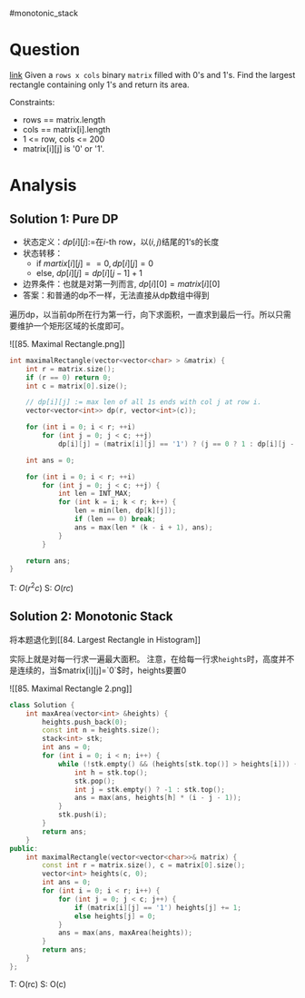 #monotonic_stack 
# Question
[link](https://leetcode-cn.com/problems/maximal-rectangle/)
Given a `rows x cols` binary `matrix` filled with 0's and 1's. 
Find the largest rectangle containing only 	1's and return its area.

Constraints:
- rows == matrix.length
- cols == matrix[i].length
- 1 <= row, cols <= 200
- matrix[i][j] is '0' or '1'.

# Analysis
## Solution 1: Pure DP
- 状态定义：$dp[i][j]:=$在$i$-th row，以$(i,j)$结尾的1‘s的长度
- 状态转移：
	-  if $martix[i][j] == 0, dp[i][j] = 0$
	-  else, $dp[i][j] = dp[i][j-1] + 1$
- 边界条件：也就是对第一列而言, $dp[i][0]=matrix[i][0]$
- 答案：和普通的dp不一样，无法直接从dp数组中得到

遍历dp，以当前dp所在行为第一行，向下求面积，一直求到最后一行。所以只需要维护一个矩形区域的长度即可。

![[85. Maximal Rectangle.png]]

```cpp
int maximalRectangle(vector<vector<char> > &matrix) {
    int r = matrix.size();
    if (r == 0) return 0;
    int c = matrix[0].size();

    // dp[i][j] := max len of all 1s ends with col j at row i.
    vector<vector<int>> dp(r, vector<int>(c));

    for (int i = 0; i < r; ++i)
        for (int j = 0; j < c; ++j)
            dp[i][j] = (matrix[i][j] == '1') ? (j == 0 ? 1 : dp[i][j - 1] + 1) : 0;

    int ans = 0;

    for (int i = 0; i < r; ++i)
        for (int j = 0; j < c; ++j) {
            int len = INT_MAX;
            for (int k = i; k < r; k++) {
                len = min(len, dp[k][j]);
                if (len == 0) break;
                ans = max(len * (k - i + 1), ans);
            }
        }

    return ans;
}
```
T: $O(r^2c)$
S: $O(rc)$

## Solution 2: Monotonic Stack
将本题退化到[[84. Largest Rectangle in Histogram]]

实际上就是对每一行求一遍最大面积。
注意，在给每一行求`heights`时，高度并不是连续的，当$matrix[i][j]=`0`$时，heights要置0

![[85. Maximal Rectangle 2.png]]
```cpp
class Solution {
    int maxArea(vector<int> &heights) {
        heights.push_back(0);
        const int n = heights.size();
        stack<int> stk;
        int ans = 0;
        for (int i = 0; i < n; i++) {
            while (!stk.empty() && (heights[stk.top()] > heights[i])) {
                int h = stk.top();
                stk.pop();
                int j = stk.empty() ? -1 : stk.top();
                ans = max(ans, heights[h] * (i - j - 1));
            }
            stk.push(i);
        }
        return ans;
    }
public:
    int maximalRectangle(vector<vector<char>>& matrix) {
        const int r = matrix.size(), c = matrix[0].size();
        vector<int> heights(c, 0);
        int ans = 0;
        for (int i = 0; i < r; i++) {
            for (int j = 0; j < c; j++) {
                if (matrix[i][j] == '1') heights[j] += 1;
                else heights[j] = 0;
            }
            ans = max(ans, maxArea(heights));
        }
        return ans;
    }
};
```
T: O(rc)
S: O(c)